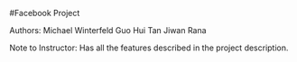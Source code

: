 #Facebook Project

Authors:  Michael Winterfeld
          Guo Hui Tan
          Jiwan Rana
   
 Note to Instructor:
  Has all the features described in the project description.
  
          
